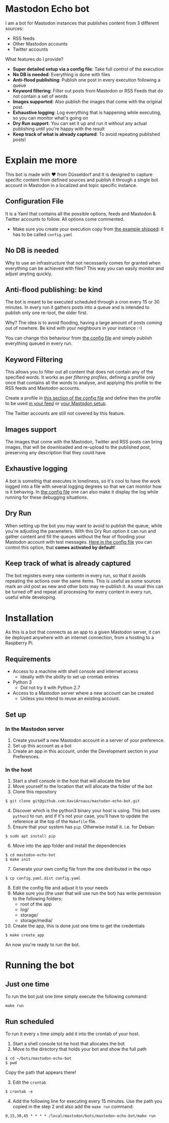 # Mastodon Echo bot
I am a bot for Mastodon instances that publishes content from 3 different sources:
* RSS feeds
* Other Mastodon accounts
* Twitter accounts

What features do I provide?
* **Super detailed setup via a config file**: Take full control of the execution
* **No DB is needed**: Everything is done with files
* **Anti-flood publishing**: Publish one post in every execution following a queue
* **Keyword filtering**: Filter out posts from Mastodon or RSS Feeds that do not contain a set of words 
* **Images supported**: Also publish the images that come with the original post.
* **Exhaustive logging**: Log everything that is happening while executing, so you can monitor what's going on
* **Dry Run support**: You can set it up and run it without any actual publishing until you're happy with the result
* **Keep track of what is already captured**: To avoid repeating published posts!

# Explain me more
This bot is made with ❤️ from Düsseldorf and It is designed to capture specific content from defined sources and publish it through a single bot account in Mastodon in a localized and topic specific instance.

## Configuration File
It is a Yaml that contains all the possible options, feeds and Mastodon & Twitter accounts to follow. All options come commented.
* Make sure you create your execution copy from [the example shipped](./config.yaml.dist): it has to be called `config.yaml`

## No DB is needed
Why to use an infrastructure that not necessarily comes for granted when everything can be achieved with files? This way you can easily monitor and adjust anyting quickly.

## Anti-flood publishing: be kind
The bot is meant to be executed scheduled through a cron every 15 or 30 minutes. In every run it gathers posts into a queue and is intended to publish only one re-toot, the older first.

Why? The idea is to avoid flooding, having a large amount of posts coming out of nowhere. Be kind with your neighbours in your instance :-)

You can change this behaviour from [the config file](./config.yaml.dist#L109) and simply publish everything queued in every run.

## Keyword Filtering
This allows you to filter out all content that does not contain any of the specified words.
It works as per *filtering profiles*, defining a profile only once that contains all the words to analyse, and applying this profile to the RSS feeds and Mastodon accounts.

Create a profile in [this section of the config file](./config.yaml.dist#L111) and define then the profile to be used [in your feed](./config.yaml.dist#L74) or [your Mastodon setup](./config.yaml.dist#L53).

The Twitter accounts are still not covered by this feature.

## Images support
The images that come with the Mastodon, Twitter and RSS posts can bring images, that will be downloaded and re-upload to the published post, preserving any description that they could have

## Exhaustive logging
A bot is somethig that executes in loneliness, so it's cool to have the work logged into a file with several logging degrees so that we can monitor how is it behaving. In [the config file](./config.yaml.dist#L16) one can also make it display the log while running for these debugging situations.

## Dry Run
When setting up the bot you may want to avoid to publish the queue, while you're adjusting the parameters. With this Dry Run option it can run and gather content and fill the queues without the fear of flooding your Mastodon account with test messages. [Here in the config file](./config.yaml.dist#L106) you can control this option, that **comes activated by default**!

## Keep track of what is already captured
The bot registers every new contentn in every run, so that it avoids repeating the actions over the same items. This is useful as some sources mark an old post as new and other bots may re-publish it. 
As usual this can be turned off and repeat all processing for every content in every run, useful while developing. 

# Installation
As this is a bot that connects as an app to a given Mastodon server, it can be deployed anywhere with an internet connection, from a hosting to a Raspberry Pi.

## Requirements
* Access to a machine with shell console and internet access
    * Ideally with the ability to set up crontab entries
* Python 3
    * Did not try it with Python 2.7
* Access to a Mastodon server where a new account can be created
    * Unless you intend to reuse an existing account.

## Set up

### In the Mastodon server
1. Create yourself a new Mastodon account in a server of your preference.
2. Set up this account as a bot
3. Create an app in this account, under the Development section in your Preferences.

### In the host
1. Start a shell console in the host that will allocate the bot
2. Move yourself to the location that will allocate the folder of the bot
3. Clone this repository
```
$ git clone git@github.com:XaviArnaus/mastodon-echo-bot.git
```
4. Discover which is the python3 binary your host is using. This bot uses `python3` to run, and if it's not your case, you'll have to update the reference at the top of the `Makefile` file.
5. Ensure that your system has `pip`. Otherwise install it. i.e. for Debian:
```
$ sudo apt install pip
```
6. Move into the app folder and install the dependencies
```
$ cd mastodon-echo-bot
$ make init
```
7. Generate your own config file from the one distributed in the repo
```
$ cp config.yaml.dist config.yaml
```
8. Edit the config file and adjust it to your needs
9. Make sure you (the user that will use run the bot) has write permission to the following folders:
    * root of the app
    * log/
    * storage/
    * storage/media/
10. Create the app, this is done just one time to get the credentials
```
$ make create_app
```

An now you're ready to run the bot.

# Running the bot
## Just one time
To run the bot just one time simply execute the following command:
```
make run
```

## Run scheduled
To run it every `x` time simply add it into the crontab of your host.
1. Start a shell console tot he host that allocates the bot
2. Move to the directory that holds your bot and show the full path
```
$ cd ~/bots/mastodon-echo-bot
$ pwd
```
Copy the path that appears there!

3. Edit the `crontab`
```
$ crontab -e
```
4. Add the following line for executing every 15 minutes. Use the path you copied in the step 2 and also add the `make run` command:
```
0,15,30,45 * * * * /local/mastodon/bots/mastodon-echo-bot/make run
```
